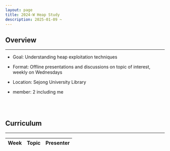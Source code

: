 ```yaml
---
layout: page
title: 2024-W Heap Study
description: 2025-01-09 ~
---
```


## Overview
---
- Goal: Understanding heap exploitation techniques

- Format: Offline presentations and discussions on topic of interest, weekly on Wednesdays

- Location: Sejong University Library

- member: 2 including me

<br><br>

## Curriculum
---
<table id="table" data-toggle="table" data-url="{{ '/assets/json/2024-W Heap Study.json' | relative_url }}">
  <thead>
    <tr>
      <th data-field="week" data-align="center">Week</th>
      <th data-field="topic" data-align="center">Topic</th>
      <th data-field="presenter" data-align="center">Presenter</th>
    </tr>
  </thead>
</table>
